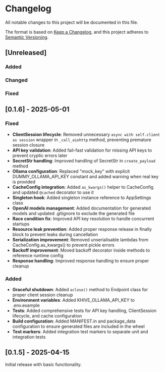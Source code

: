 # Changelog

All notable changes to this project will be documented in this file.

The format is based on [Keep a Changelog](https://keepachangelog.com/en/1.0.0/),
and this project adheres to
[Semantic Versioning](https://semver.org/spec/v2.0.0.html).

## [Unreleased]

### Added

### Changed

### Fixed

## [0.1.6] - 2025-05-01

### Fixed

- **ClientSession lifecycle**: Removed unnecessary
  `async with self.client as session` wrapper in `_call_aiohttp` method,
  preventing premature session closure
- **API key validation**: Added fail-fast validation for missing API keys to
  prevent cryptic errors later
- **SecretStr handling**: Improved handling of SecretStr in `create_payload`
  method
- **Ollama configuration**: Replaced "mock_key" with explicit
  DUMMY_OLLAMA_API_KEY constant and added warning when real key is provided
- **CacheConfig integration**: Added `as_kwargs()` helper to CacheConfig and
  updated `@cached` decorator to use it
- **Singleton hook**: Added singleton instance reference to AppSettings class
- **OpenAI models management**: Added documentation for generated models and
  updated .gitignore to exclude the generated file
- **Race condition fix**: Improved API key resolution to handle concurrent
  startups
- **Resource leak prevention**: Added proper response release in finally block
  to prevent leaks during cancellation
- **Serialization improvement**: Removed unserialisable lambdas from
  CacheConfig.as_kwargs() to prevent pickle errors
- **Backoff improvement**: Moved backoff decorator inside methods to reference
  runtime config
- **Response handling**: Improved response handling to ensure proper cleanup

### Added

- **Graceful shutdown**: Added `aclose()` method to Endpoint class for proper
  client session cleanup
- **Environment variables**: Added KHIVE_OLLAMA_API_KEY to .env.example
- **Tests**: Added comprehensive tests for API key handling, ClientSession
  lifecycle, and cache configuration
- **Build configuration**: Added MANIFEST.in and package_data configuration to
  ensure generated files are included in the wheel
- **Test markers**: Added integration test markers to separate unit and
  integration tests

## [0.1.5] - 2025-04-15

Initial release with basic functionality.
